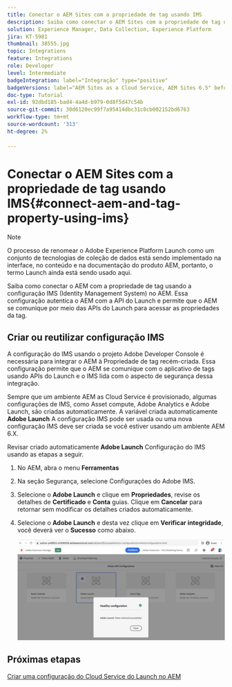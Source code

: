 ```yaml
---
title: Conectar o AEM Sites com a propriedade de tag usando IMS
description: Saiba como conectar o AEM Sites com a propriedade de tag usando a configuração IMS no AEM. Essa configuração autentica o AEM com a API do Launch e permite que o AEM se comunique por meio das APIs do Launch para acessar as propriedades da tag.
solution: Experience Manager, Data Collection, Experience Platform
jira: KT-5981
thumbnail: 38555.jpg
topic: Integrations
feature: Integrations
role: Developer
level: Intermediate
badgeIntegration: label="Integração" type="positive"
badgeVersions: label="AEM Sites as a Cloud Service, AEM Sites 6.5" before-title="false"
doc-type: Tutorial
exl-id: 92dbd185-bad4-4a4d-b979-0d8f5d47c54b
source-git-commit: 30d6120ec99f7a95414dbc31c0cb002152bd6763
workflow-type: tm+mt
source-wordcount: '313'
ht-degree: 2%

---
```


# Conectar o AEM Sites com a propriedade de tag usando IMS{#connect-aem-and-tag-property-using-ims}

>[!NOTE]
>
>O processo de renomear o Adobe Experience Platform Launch como um conjunto de tecnologias de coleção de dados está sendo implementado na interface, no conteúdo e na documentação do produto AEM, portanto, o termo Launch ainda está sendo usado aqui.

Saiba como conectar o AEM com a propriedade de tag usando a configuração IMS (Identity Management System) no AEM. Essa configuração autentica o AEM com a API do Launch e permite que o AEM se comunique por meio das APIs do Launch para acessar as propriedades da tag.

## Criar ou reutilizar configuração IMS

A configuração do IMS usando o projeto Adobe Developer Console é necessária para integrar o AEM à Propriedade de tag recém-criada. Essa configuração permite que o AEM se comunique com o aplicativo de tags usando APIs do Launch e o IMS lida com o aspecto de segurança dessa integração.

Sempre que um ambiente AEM as Cloud Service é provisionado, algumas configurações de IMS, como Asset compute, Adobe Analytics e Adobe Launch, são criadas automaticamente. A variável criada automaticamente **Adobe Launch** A configuração IMS pode ser usada ou uma nova configuração IMS deve ser criada se você estiver usando um ambiente AEM 6.X.

Revisar criado automaticamente **Adobe Launch** Configuração do IMS usando as etapas a seguir.

1. No AEM, abra o menu **Ferramentas**

1. Na seção Segurança, selecione Configurações do Adobe IMS.

1. Selecione o **Adobe Launch** e clique em **Propriedades**, revise os detalhes de **Certificado** e **Conta** guias. Clique em **Cancelar** para retornar sem modificar os detalhes criados automaticamente.

1. Selecione o **Adobe Launch** e desta vez clique em **Verificar integridade**, você deverá ver o **Sucesso** como abaixo.

   ![Configuração do IMS íntegro do Adobe Launch](assets/adobe-launch-healthy-ims-config.png)


## Próximas etapas

[Criar uma configuração do Cloud Service do Launch no AEM](create-aem-launch-cloud-service.md)
